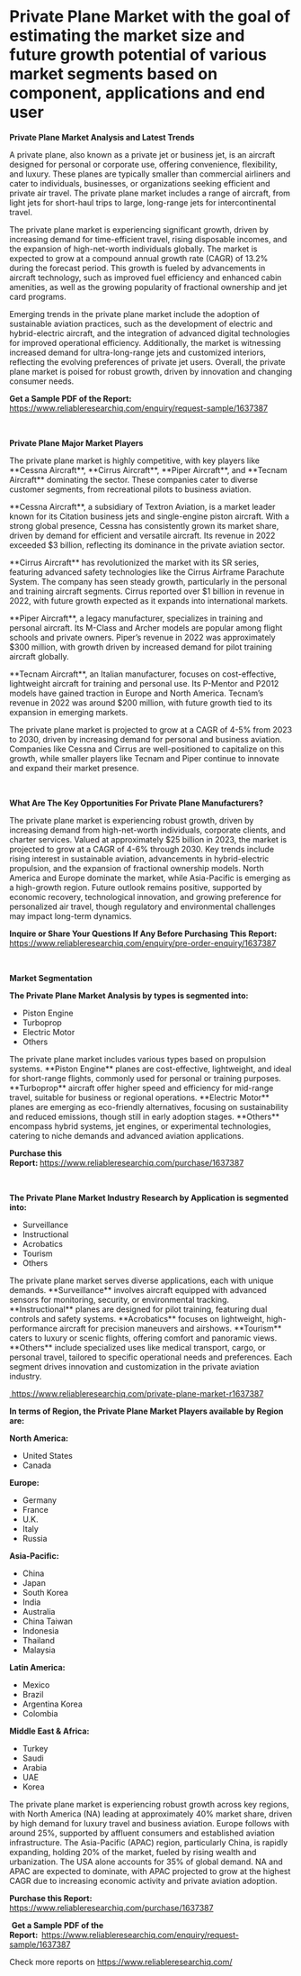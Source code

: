 <p><h1>Private Plane Market with the goal of estimating the market size and future growth potential of various market segments based on component, applications and end user</h1></p><p><strong>Private Plane Market Analysis and Latest Trends</strong></p>
<p><p>A private plane, also known as a private jet or business jet, is an aircraft designed for personal or corporate use, offering convenience, flexibility, and luxury. These planes are typically smaller than commercial airliners and cater to individuals, businesses, or organizations seeking efficient and private air travel. The private plane market includes a range of aircraft, from light jets for short-haul trips to large, long-range jets for intercontinental travel.</p><p>The private plane market is experiencing significant growth, driven by increasing demand for time-efficient travel, rising disposable incomes, and the expansion of high-net-worth individuals globally. The market is expected to grow at a compound annual growth rate (CAGR) of 13.2% during the forecast period. This growth is fueled by advancements in aircraft technology, such as improved fuel efficiency and enhanced cabin amenities, as well as the growing popularity of fractional ownership and jet card programs.</p><p>Emerging trends in the private plane market include the adoption of sustainable aviation practices, such as the development of electric and hybrid-electric aircraft, and the integration of advanced digital technologies for improved operational efficiency. Additionally, the market is witnessing increased demand for ultra-long-range jets and customized interiors, reflecting the evolving preferences of private jet users. Overall, the private plane market is poised for robust growth, driven by innovation and changing consumer needs.</p></p>
<p><strong>Get a Sample PDF of the Report:&nbsp;</strong> <a href="https://www.reliableresearchiq.com/enquiry/request-sample/1637387?utm_campaign=1834&utm_medium=2&utm_source=Github&utm_content=ia&utm_term=21012025&utm_id=private-plane">https://www.reliableresearchiq.com/enquiry/request-sample/1637387</a></p>
<p>&nbsp;</p>
<p><strong>Private Plane Major Market Players</strong></p>
<p><p>The private plane market is highly competitive, with key players like **Cessna Aircraft**, **Cirrus Aircraft**, **Piper Aircraft**, and **Tecnam Aircraft** dominating the sector. These companies cater to diverse customer segments, from recreational pilots to business aviation.</p><p>**Cessna Aircraft**, a subsidiary of Textron Aviation, is a market leader known for its Citation business jets and single-engine piston aircraft. With a strong global presence, Cessna has consistently grown its market share, driven by demand for efficient and versatile aircraft. Its revenue in 2022 exceeded $3 billion, reflecting its dominance in the private aviation sector.</p><p>**Cirrus Aircraft** has revolutionized the market with its SR series, featuring advanced safety technologies like the Cirrus Airframe Parachute System. The company has seen steady growth, particularly in the personal and training aircraft segments. Cirrus reported over $1 billion in revenue in 2022, with future growth expected as it expands into international markets.</p><p>**Piper Aircraft**, a legacy manufacturer, specializes in training and personal aircraft. Its M-Class and Archer models are popular among flight schools and private owners. Piper’s revenue in 2022 was approximately $300 million, with growth driven by increased demand for pilot training aircraft globally.</p><p>**Tecnam Aircraft**, an Italian manufacturer, focuses on cost-effective, lightweight aircraft for training and personal use. Its P-Mentor and P2012 models have gained traction in Europe and North America. Tecnam’s revenue in 2022 was around $200 million, with future growth tied to its expansion in emerging markets.</p><p>The private plane market is projected to grow at a CAGR of 4-5% from 2023 to 2030, driven by increasing demand for personal and business aviation. Companies like Cessna and Cirrus are well-positioned to capitalize on this growth, while smaller players like Tecnam and Piper continue to innovate and expand their market presence.</p></p>
<p>&nbsp;</p>
<p><strong>What Are The Key Opportunities For Private Plane Manufacturers?</strong></p>
<p><p>The private plane market is experiencing robust growth, driven by increasing demand from high-net-worth individuals, corporate clients, and charter services. Valued at approximately $25 billion in 2023, the market is projected to grow at a CAGR of 4-6% through 2030. Key trends include rising interest in sustainable aviation, advancements in hybrid-electric propulsion, and the expansion of fractional ownership models. North America and Europe dominate the market, while Asia-Pacific is emerging as a high-growth region. Future outlook remains positive, supported by economic recovery, technological innovation, and growing preference for personalized air travel, though regulatory and environmental challenges may impact long-term dynamics.</p></p>
<p><strong>Inquire or Share Your Questions If Any Before Purchasing This Report:</strong> <a href="https://www.reliableresearchiq.com/enquiry/pre-order-enquiry/1637387?utm_campaign=1834&utm_medium=2&utm_source=Github&utm_content=ia&utm_term=21012025&utm_id=private-plane">https://www.reliableresearchiq.com/enquiry/pre-order-enquiry/1637387</a></p>
<p>&nbsp;</p>
<p><strong>Market Segmentation</strong></p>
<p><strong>The Private Plane Market Analysis by types is segmented into:</strong></p>
<p><ul><li>Piston Engine</li><li>Turboprop</li><li>Electric Motor</li><li>Others</li></ul></p>
<p><p>The private plane market includes various types based on propulsion systems. **Piston Engine** planes are cost-effective, lightweight, and ideal for short-range flights, commonly used for personal or training purposes. **Turboprop** aircraft offer higher speed and efficiency for mid-range travel, suitable for business or regional operations. **Electric Motor** planes are emerging as eco-friendly alternatives, focusing on sustainability and reduced emissions, though still in early adoption stages. **Others** encompass hybrid systems, jet engines, or experimental technologies, catering to niche demands and advanced aviation applications.</p></p>
<p><strong>Purchase this Report:&nbsp;</strong><a href="https://www.reliableresearchiq.com/purchase/1637387?utm_campaign=1834&utm_medium=2&utm_source=Github&utm_content=ia&utm_term=21012025&utm_id=private-plane">https://www.reliableresearchiq.com/purchase/1637387</a></p>
<p>&nbsp;</p>
<p><strong>The Private Plane Market Industry Research by Application is segmented into:</strong></p>
<p><ul><li>Surveillance</li><li>Instructional</li><li>Acrobatics</li><li>Tourism</li><li>Others</li></ul></p>
<p><p>The private plane market serves diverse applications, each with unique demands. **Surveillance** involves aircraft equipped with advanced sensors for monitoring, security, or environmental tracking. **Instructional** planes are designed for pilot training, featuring dual controls and safety systems. **Acrobatics** focuses on lightweight, high-performance aircraft for precision maneuvers and airshows. **Tourism** caters to luxury or scenic flights, offering comfort and panoramic views. **Others** include specialized uses like medical transport, cargo, or personal travel, tailored to specific operational needs and preferences. Each segment drives innovation and customization in the private aviation industry.</p></p>
<p><a href="https://www.reliableresearchiq.com/private-plane-market-r1637387?utm_campaign=1834&utm_medium=2&utm_source=Github&utm_content=ia&utm_term=21012025&utm_id=private-plane">&nbsp;https://www.reliableresearchiq.com/private-plane-market-r1637387</a></p>
<p><strong>In terms of Region, the Private Plane Market Players available by Region are:</strong></p>
<p>
    <p> <strong> North America: </strong>
        <ul>
            <li>United States</li>
            <li>Canada</li>
        </ul>
        </p> 
    <p> <strong> Europe: </strong>
        <ul>
            <li>Germany</li>
            <li>France</li>
            <li>U.K.</li>
            <li>Italy</li>
            <li>Russia</li>
        </ul>
        </p> 
    <p> <strong> Asia-Pacific: </strong>
        <ul>
            <li>China</li>
            <li>Japan</li>
            <li>South Korea</li>
            <li>India</li>
            <li>Australia</li>
            <li>China Taiwan</li>
            <li>Indonesia</li>
            <li>Thailand</li>
            <li>Malaysia</li>
        </ul>
        </p> 
    <p> <strong> Latin America: </strong>
        <ul>
            <li>Mexico</li>
            <li>Brazil</li>
            <li>Argentina Korea</li>
            <li>Colombia</li>
        </ul>
        </p> 
    <p> <strong> Middle East & Africa: </strong>
        <ul>
            <li>Turkey</li>
            <li>Saudi</li>
            <li>Arabia</li>
            <li>UAE</li>
            <li>Korea</li>
        </ul>
    </p>
    </p>
<p><p>The private plane market is experiencing robust growth across key regions, with North America (NA) leading at approximately 40% market share, driven by high demand for luxury travel and business aviation. Europe follows with around 25%, supported by affluent consumers and established aviation infrastructure. The Asia-Pacific (APAC) region, particularly China, is rapidly expanding, holding 20% of the market, fueled by rising wealth and urbanization. The USA alone accounts for 35% of global demand. NA and APAC are expected to dominate, with APAC projected to grow at the highest CAGR due to increasing economic activity and private aviation adoption.</p></p>
<p><strong>Purchase this Report: </strong><a href="https://www.reliableresearchiq.com/purchase/1637387?utm_campaign=1834&utm_medium=2&utm_source=Github&utm_content=ia&utm_term=21012025&utm_id=private-plane">https://www.reliableresearchiq.com/purchase/1637387</a></p>
<p>&nbsp;<strong>Get a Sample PDF of the Report:&nbsp;&nbsp;</strong><a href="https://www.reliableresearchiq.com/enquiry/request-sample/1637387?utm_campaign=1834&utm_medium=2&utm_source=Github&utm_content=ia&utm_term=21012025&utm_id=private-plane">https://www.reliableresearchiq.com/enquiry/request-sample/1637387</a></p>
<p><strong></strong></p>
<p>Check more reports on <a href="https://www.reliableresearchiq.com/?utm_campaign=1834&utm_medium=2&utm_source=Github&utm_content=ia&utm_term=21012025&utm_id=private-plane">https://www.reliableresearchiq.com/</a></p>